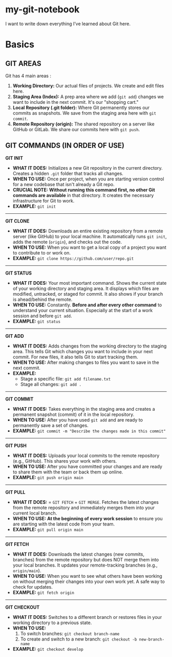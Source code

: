 # my-git-notebook
I want to write down everything I’ve learned about Git here.

# Basics

## GIT AREAS
Git has 4 main areas :
1.  **Working Directory:** Our actual files of projects. We create and edit files here.
2.  **Staging Area (Index):** A prep area where we add (`git add`) changes we want to include in the next commit. It's our "shopping cart."
3.  **Local Repository (.git folder):** Where Git permanently stores our commits as snapshots. We save from the staging area here with `git commit`.
4.  **Remote Repository (origin):** The shared repository on a server like GitHub or GitLab. We share our commits here with `git push`.





## GIT COMMANDS (IN ORDER OF USE)


**GIT INIT**
*   **WHAT IT DOES:** Initializes a new Git repository in the current directory. Creates a hidden `.git` folder that tracks all changes.
*   **WHEN TO USE:** Once per project, when you are starting version control for a new codebase that isn't already a Git repo.
*   **CRUCIAL NOTE:** **Without running this command first, no other Git commands are available** in that directory. It creates the necessary infrastructure for Git to work.
*   **EXAMPLE:** `git init`

---

**GIT CLONE**
*   **WHAT IT DOES:** Downloads an entire existing repository from a remote server (like GitHub) to your local machine. It automatically runs `git init`, adds the remote (`origin`), and checks out the code.
*   **WHEN TO USE:** When you want to get a local copy of a project you want to contribute to or work on.
*   **EXAMPLE:** `git clone https://github.com/user/repo.git`

---

**GIT STATUS**
*   **WHAT IT DOES:** Your most important command. Shows the current state of your working directory and staging area. It displays which files are modified, untracked, or staged for commit. It also shows if your branch is ahead/behind the remote.
*   **WHEN TO USE:** Constantly. **Before and after every other command** to understand your current situation. Especially at the start of a work session and before `git add`.
*   **EXAMPLE:** `git status`

---

**GIT ADD**
*   **WHAT IT DOES:** Adds changes from the working directory to the staging area. This tells Git which changes you want to include in your next commit. For new files, it also tells Git to start tracking them.
*   **WHEN TO USE:** After making changes to files you want to save in the next commit.
*   **EXAMPLE:**
    *   Stage a specific file: `git add filename.txt`
    *   Stage all changes: `git add .`

---

**GIT COMMIT**
*   **WHAT IT DOES:** Takes everything in the staging area and creates a permanent snapshot (commit) of it in the local repository.
*   **WHEN TO USE:** After you have used `git add` and are ready to permanently save a set of changes.
*   **EXAMPLE:** `git commit -m "Describe the changes made in this commit"`

---

**GIT PUSH**
*   **WHAT IT DOES:** Uploads your local commits to the remote repository (e.g., GitHub). This shares your work with others.
*   **WHEN TO USE:** After you have committed your changes and are ready to share them with the team or back them up online.
*   **EXAMPLE:** `git push origin main`

---

**GIT PULL**
*   **WHAT IT DOES:** = `GIT FETCH` + `GIT MERGE`. Fetches the latest changes from the remote repository and immediately merges them into your current local branch.
*   **WHEN TO USE:** **At the beginning of every work session** to ensure you are starting with the latest code from your team.
*   **EXAMPLE:** `git pull origin main`

---

**GIT FETCH**
*   **WHAT IT DOES:** Downloads the latest changes (new commits, branches) from the remote repository but does NOT merge them into your local branches. It updates your remote-tracking branches (e.g., `origin/main`).
*   **WHEN TO USE:** When you want to see what others have been working on without merging their changes into your own work yet. A safe way to check for updates.
*   **EXAMPLE:** `git fetch origin`

---

**GIT CHECKOUT**
*   **WHAT IT DOES:** Switches to a different branch or restores files in your working directory to a previous state.
*   **WHEN TO USE:**
    1.  To switch branches: `git checkout branch-name`
    2.  To create and switch to a new branch: `git checkout -b new-branch-name`
*   **EXAMPLE:** `git checkout develop`

